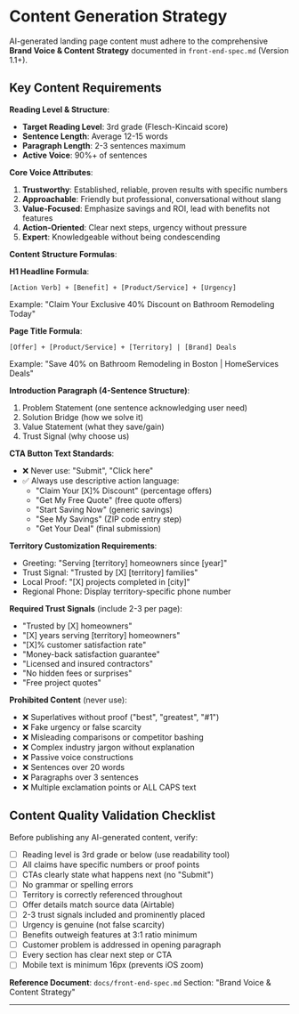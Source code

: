 # Content Generation Strategy

AI-generated landing page content must adhere to the comprehensive **Brand Voice & Content Strategy** documented in `front-end-spec.md` (Version 1.1+).

## Key Content Requirements

**Reading Level & Structure**:
- **Target Reading Level**: 3rd grade (Flesch-Kincaid score)
- **Sentence Length**: Average 12-15 words
- **Paragraph Length**: 2-3 sentences maximum
- **Active Voice**: 90%+ of sentences

**Core Voice Attributes**:
1. **Trustworthy**: Established, reliable, proven results with specific numbers
2. **Approachable**: Friendly but professional, conversational without slang
3. **Value-Focused**: Emphasize savings and ROI, lead with benefits not features
4. **Action-Oriented**: Clear next steps, urgency without pressure
5. **Expert**: Knowledgeable without being condescending

**Content Structure Formulas**:

**H1 Headline Formula**:
```
[Action Verb] + [Benefit] + [Product/Service] + [Urgency]
```
Example: "Claim Your Exclusive 40% Discount on Bathroom Remodeling Today"

**Page Title Formula**:
```
[Offer] + [Product/Service] + [Territory] | [Brand] Deals
```
Example: "Save 40% on Bathroom Remodeling in Boston | HomeServices Deals"

**Introduction Paragraph (4-Sentence Structure)**:
1. Problem Statement (one sentence acknowledging user need)
2. Solution Bridge (how we solve it)
3. Value Statement (what they save/gain)
4. Trust Signal (why choose us)

**CTA Button Text Standards**:
- ❌ Never use: "Submit", "Click here"
- ✅ Always use descriptive action language:
  - "Claim Your [X]% Discount" (percentage offers)
  - "Get My Free Quote" (free quote offers)
  - "Start Saving Now" (generic savings)
  - "See My Savings" (ZIP code entry step)
  - "Get Your Deal" (final submission)

**Territory Customization Requirements**:
- Greeting: "Serving [territory] homeowners since [year]"
- Trust Signal: "Trusted by [X] [territory] families"
- Local Proof: "[X] projects completed in [city]"
- Regional Phone: Display territory-specific phone number

**Required Trust Signals** (include 2-3 per page):
- "Trusted by [X] homeowners"
- "[X] years serving [territory] homeowners"
- "[X]% customer satisfaction rate"
- "Money-back satisfaction guarantee"
- "Licensed and insured contractors"
- "No hidden fees or surprises"
- "Free project quotes"

**Prohibited Content** (never use):
- ❌ Superlatives without proof ("best", "greatest", "#1")
- ❌ Fake urgency or false scarcity
- ❌ Misleading comparisons or competitor bashing
- ❌ Complex industry jargon without explanation
- ❌ Passive voice constructions
- ❌ Sentences over 20 words
- ❌ Paragraphs over 3 sentences
- ❌ Multiple exclamation points or ALL CAPS text

## Content Quality Validation Checklist

Before publishing any AI-generated content, verify:
- [ ] Reading level is 3rd grade or below (use readability tool)
- [ ] All claims have specific numbers or proof points
- [ ] CTAs clearly state what happens next (no "Submit")
- [ ] No grammar or spelling errors
- [ ] Territory is correctly referenced throughout
- [ ] Offer details match source data (Airtable)
- [ ] 2-3 trust signals included and prominently placed
- [ ] Urgency is genuine (not false scarcity)
- [ ] Benefits outweigh features at 3:1 ratio minimum
- [ ] Customer problem is addressed in opening paragraph
- [ ] Every section has clear next step or CTA
- [ ] Mobile text is minimum 16px (prevents iOS zoom)

**Reference Document**: `docs/front-end-spec.md` Section: "Brand Voice & Content Strategy"

---
